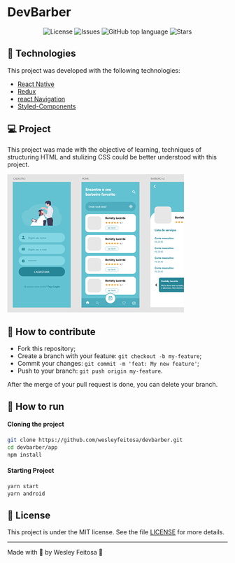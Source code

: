 # DevBarber

<p align="center">

  <a href="LICENSE" style="text-decoration: none">
    <img alt="License" src="https://img.shields.io/github/license/wesleyfeitosa/devbarber?color=4eadbe" />
  </a>

  <a href="https://github.com/wesleyfeitosa/clone-discord/issues" style="text-decoration: none">
    <img alt="Issues" src="https://img.shields.io/github/issues/wesleyfeitosa/devbarber?color=4eadbe" />
  </a>

  <a href="#" style="text-decoration: none">
    <img alt="GitHub top language" src="https://img.shields.io/github/languages/top/wesleyfeitosa/devbarber?color=4eadbe" />
  </a>

  <a href="https://github.com/wesleyfeitosa/devbarber/stargazers" style="text-decoration: none">
    <img alt="Stars" src="https://img.shields.io/github/stars/wesleyfeitosa/devbarber?style=social" />
  </a>

</p>

## :rocket: Technologies

This project was developed with the following technologies:

- [React Native](https://reactnative.dev/)
- [Redux](https://redux.js.org/)
- [react Navigation](https://reactnavigation.org/)
- [Styled-Components](https://styled-components.com/)

## 💻 Project

This project was made with the objective of learning, techniques of structuring HTML and stulizing CSS could be better understood with this project.

<img src="assets/devbarber.png" alt="devbarber" />

## 🤔 How to contribute

- Fork this repository;
- Create a branch with your feature: `git checkout -b my-feature`;
- Commit your changes: `git commit -m 'feat: My new feature'`;
- Push to your branch: `git push origin my-feature`.

After the merge of your pull request is done, you can delete your branch.

## 🔖 How to run

#### Cloning the project
```sh
git clone https://github.com/wesleyfeitosa/devbarber.git
cd devbarber/app
npm install
```

#### Starting Project
```sh
yarn start
yarn android
```

## :memo: License

This project is under the MIT license. See the file [LICENSE](LICENSE) for more details.

---

Made with 💜 by Wesley Feitosa :wave:
